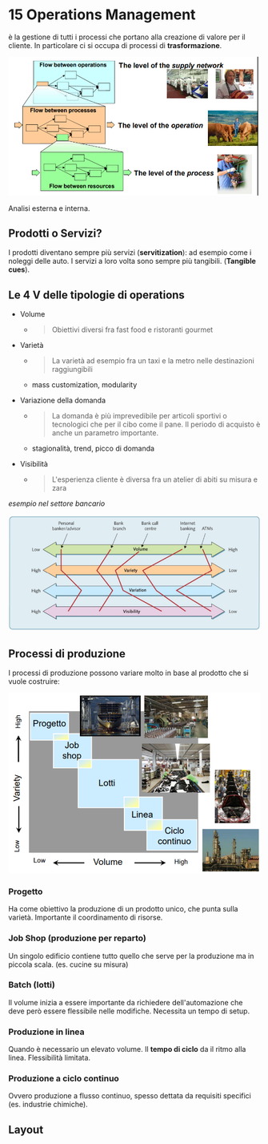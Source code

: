 # 15 Operations Management

è la gestione di tutti i processi che portano alla creazione di valore per il cliente. In particolare ci si occupa di processi di **trasformazione**. 

![](../assets/2023-04-27-14-49-54-image.png)

Analisi esterna e interna. 

## Prodotti o Servizi?

I prodotti diventano sempre più servizi (**servitization**): ad esempio come i noleggi delle auto. I servizi a loro volta sono sempre più tangibili. (**Tangible cues**).

## Le 4 V delle tipologie di operations

- Volume
  
  - > Obiettivi diversi fra fast food e ristoranti gourmet

- Varietà
  
  - > La varietà ad esempio fra un taxi e la metro nelle destinazioni raggiungibili
  
  - mass customization, modularity

- Variazione della domanda
  
  - > La domanda è più imprevedibile per articoli sportivi o tecnologici che per il cibo come il pane. Il periodo di acquisto è anche un parametro importante.
  
  - stagionalità, trend, picco di domanda

- Visibilità
  
  - > L'esperienza cliente è diversa fra un atelier di abiti su misura e zara

*esempio nel settore bancario*

![](../assets/2023-04-27-15-21-51-image.png)

## Processi di produzione

I processi di produzione possono variare molto in base al prodotto che si vuole costruire:

![](../assets/2023-05-04-14-09-16-image.png)

### Progetto

Ha come obiettivo la produzione di un prodotto unico, che punta sulla varietà. Importante il coordinamento di risorse.

### Job Shop (produzione per reparto)

Un singolo edificio contiene tutto quello che serve per la produzione ma in piccola scala. (es. cucine su misura)

### Batch (lotti)

Il volume inizia a essere importante da richiedere dell'automazione che deve però essere flessibile nelle modifiche. Necessita un tempo di setup.

### Produzione in linea

Quando è necessario un elevato volume. Il **tempo di ciclo** da il ritmo alla linea. Flessibilità limitata.

### Produzione a ciclo continuo

Ovvero produzione a flusso continuo, spesso dettata da requisiti specifici (es. industrie chimiche).

## Layout

<da completare>
